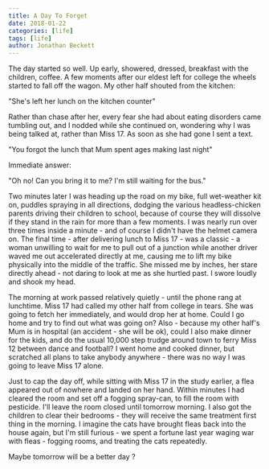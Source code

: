```yaml
---
title: A Day To Forget
date: 2018-01-22
categories: [life]
tags: [life]
author: Jonathan Beckett
---
```


The day started so well. Up early, showered, dressed, breakfast with the children, coffee. A few moments after our eldest left for college the wheels started to fall off the wagon. My other half shouted from the kitchen:

"She's left her lunch on the kitchen counter"

Rather than chase after her, every fear she had about eating disorders came tumbling out, and I nodded while she continued on, wondering why I was being talked at, rather than Miss 17. As soon as she had gone I sent a text.

"You forgot the lunch that Mum spent ages making last night"

Immediate answer:

"Oh no! Can you bring it to me? I'm still waiting for the bus."

Two minutes later I was heading up the road on my bike, full wet-weather kit on, puddles spraying in all directions, dodging the various headless-chicken parents driving their children to school, because of course they will dissolve if they stand in the rain for more than a few moments. I was nearly run over three times inside a minute - and of course I didn't have the helmet camera on. The final time - after delivering lunch to Miss 17 - was a classic - a woman unwilling to wait for me to pull out of a junction while another driver waved me out accelerated directly at me, causing me to lift my bike physically into the middle of the traffic. She missed me by inches, her stare directly ahead - not daring to look at me as she hurtled past. I swore loudly and shook my head.

The morning at work passed relatively quietly - until the phone rang at lunchtime. Miss 17 had called my other half from college in tears. She was going to fetch her immediately, and would drop her at home. Could I go home and try to find out what was going on? Also - because my other half's Mum is in hospital (an accident - she will be ok), could I also make dinner for the kids, and do the usual 10,000 step trudge around town to ferry Miss 12 between dance and football? I went home and cooked dinner, but scratched all plans to take anybody anywhere - there was no way I was going to leave Miss 17 alone.

Just to cap the day off, while sitting with Miss 17 in the study earlier, a flea appeared out of nowhere and landed on her hand. Within minutes I had cleared the room and set off a fogging spray-can, to fill the room with pesticide. I'll leave the room closed until tomorrow morning. I also got the children to clear their bedrooms - they will receive the same treatment first thing in the morning. I imagine the cats have brought fleas back into the house again, but I'm still furious - we spent a fortune last year waging war with fleas - fogging rooms, and treating the cats repeatedly.

Maybe tomorrow will be a better day ?